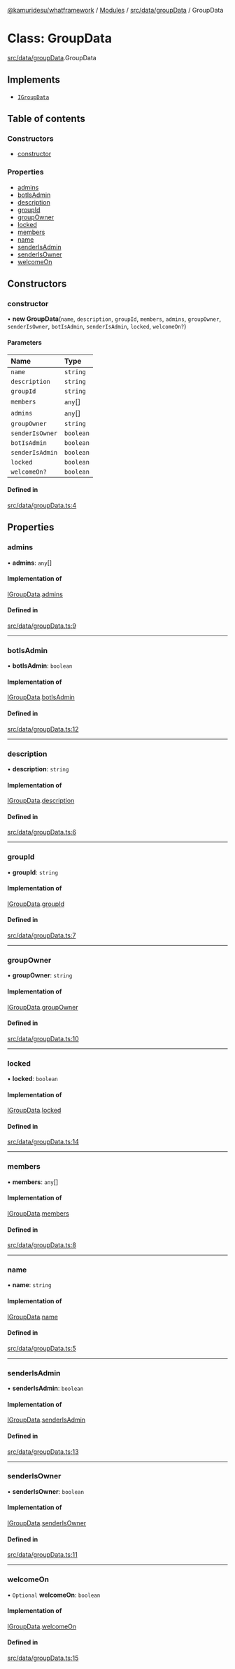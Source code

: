 [@kamuridesu/whatframework](../README.md) / [Modules](../modules.md) / [src/data/groupData](../modules/src_data_groupData.md) / GroupData

# Class: GroupData

[src/data/groupData](../modules/src_data_groupData.md).GroupData

## Implements

- [`IGroupData`](../interfaces/src_interfaces_groupData.IGroupData.md)

## Table of contents

### Constructors

- [constructor](src_data_groupData.GroupData.md#constructor)

### Properties

- [admins](src_data_groupData.GroupData.md#admins)
- [botIsAdmin](src_data_groupData.GroupData.md#botisadmin)
- [description](src_data_groupData.GroupData.md#description)
- [groupId](src_data_groupData.GroupData.md#groupid)
- [groupOwner](src_data_groupData.GroupData.md#groupowner)
- [locked](src_data_groupData.GroupData.md#locked)
- [members](src_data_groupData.GroupData.md#members)
- [name](src_data_groupData.GroupData.md#name)
- [senderIsAdmin](src_data_groupData.GroupData.md#senderisadmin)
- [senderIsOwner](src_data_groupData.GroupData.md#senderisowner)
- [welcomeOn](src_data_groupData.GroupData.md#welcomeon)

## Constructors

### constructor

• **new GroupData**(`name`, `description`, `groupId`, `members`, `admins`, `groupOwner`, `senderIsOwner`, `botIsAdmin`, `senderIsAdmin`, `locked`, `welcomeOn?`)

#### Parameters

| Name | Type |
| :------ | :------ |
| `name` | `string` |
| `description` | `string` |
| `groupId` | `string` |
| `members` | `any`[] |
| `admins` | `any`[] |
| `groupOwner` | `string` |
| `senderIsOwner` | `boolean` |
| `botIsAdmin` | `boolean` |
| `senderIsAdmin` | `boolean` |
| `locked` | `boolean` |
| `welcomeOn?` | `boolean` |

#### Defined in

[src/data/groupData.ts:4](https://github.com/kamuridesu/WhatFramework/blob/2f7579d/src/data/groupData.ts#L4)

## Properties

### admins

• **admins**: `any`[]

#### Implementation of

[IGroupData](../interfaces/src_interfaces_groupData.IGroupData.md).[admins](../interfaces/src_interfaces_groupData.IGroupData.md#admins)

#### Defined in

[src/data/groupData.ts:9](https://github.com/kamuridesu/WhatFramework/blob/2f7579d/src/data/groupData.ts#L9)

___

### botIsAdmin

• **botIsAdmin**: `boolean`

#### Implementation of

[IGroupData](../interfaces/src_interfaces_groupData.IGroupData.md).[botIsAdmin](../interfaces/src_interfaces_groupData.IGroupData.md#botisadmin)

#### Defined in

[src/data/groupData.ts:12](https://github.com/kamuridesu/WhatFramework/blob/2f7579d/src/data/groupData.ts#L12)

___

### description

• **description**: `string`

#### Implementation of

[IGroupData](../interfaces/src_interfaces_groupData.IGroupData.md).[description](../interfaces/src_interfaces_groupData.IGroupData.md#description)

#### Defined in

[src/data/groupData.ts:6](https://github.com/kamuridesu/WhatFramework/blob/2f7579d/src/data/groupData.ts#L6)

___

### groupId

• **groupId**: `string`

#### Implementation of

[IGroupData](../interfaces/src_interfaces_groupData.IGroupData.md).[groupId](../interfaces/src_interfaces_groupData.IGroupData.md#groupid)

#### Defined in

[src/data/groupData.ts:7](https://github.com/kamuridesu/WhatFramework/blob/2f7579d/src/data/groupData.ts#L7)

___

### groupOwner

• **groupOwner**: `string`

#### Implementation of

[IGroupData](../interfaces/src_interfaces_groupData.IGroupData.md).[groupOwner](../interfaces/src_interfaces_groupData.IGroupData.md#groupowner)

#### Defined in

[src/data/groupData.ts:10](https://github.com/kamuridesu/WhatFramework/blob/2f7579d/src/data/groupData.ts#L10)

___

### locked

• **locked**: `boolean`

#### Implementation of

[IGroupData](../interfaces/src_interfaces_groupData.IGroupData.md).[locked](../interfaces/src_interfaces_groupData.IGroupData.md#locked)

#### Defined in

[src/data/groupData.ts:14](https://github.com/kamuridesu/WhatFramework/blob/2f7579d/src/data/groupData.ts#L14)

___

### members

• **members**: `any`[]

#### Implementation of

[IGroupData](../interfaces/src_interfaces_groupData.IGroupData.md).[members](../interfaces/src_interfaces_groupData.IGroupData.md#members)

#### Defined in

[src/data/groupData.ts:8](https://github.com/kamuridesu/WhatFramework/blob/2f7579d/src/data/groupData.ts#L8)

___

### name

• **name**: `string`

#### Implementation of

[IGroupData](../interfaces/src_interfaces_groupData.IGroupData.md).[name](../interfaces/src_interfaces_groupData.IGroupData.md#name)

#### Defined in

[src/data/groupData.ts:5](https://github.com/kamuridesu/WhatFramework/blob/2f7579d/src/data/groupData.ts#L5)

___

### senderIsAdmin

• **senderIsAdmin**: `boolean`

#### Implementation of

[IGroupData](../interfaces/src_interfaces_groupData.IGroupData.md).[senderIsAdmin](../interfaces/src_interfaces_groupData.IGroupData.md#senderisadmin)

#### Defined in

[src/data/groupData.ts:13](https://github.com/kamuridesu/WhatFramework/blob/2f7579d/src/data/groupData.ts#L13)

___

### senderIsOwner

• **senderIsOwner**: `boolean`

#### Implementation of

[IGroupData](../interfaces/src_interfaces_groupData.IGroupData.md).[senderIsOwner](../interfaces/src_interfaces_groupData.IGroupData.md#senderisowner)

#### Defined in

[src/data/groupData.ts:11](https://github.com/kamuridesu/WhatFramework/blob/2f7579d/src/data/groupData.ts#L11)

___

### welcomeOn

• `Optional` **welcomeOn**: `boolean`

#### Implementation of

[IGroupData](../interfaces/src_interfaces_groupData.IGroupData.md).[welcomeOn](../interfaces/src_interfaces_groupData.IGroupData.md#welcomeon)

#### Defined in

[src/data/groupData.ts:15](https://github.com/kamuridesu/WhatFramework/blob/2f7579d/src/data/groupData.ts#L15)

